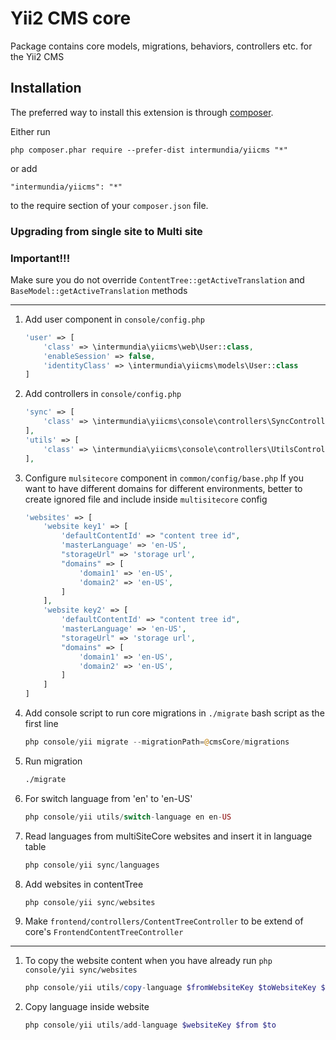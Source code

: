 Yii2 CMS core
============
Package contains core models, migrations, behaviors, controllers etc. for the Yii2 CMS

Installation
------------

The preferred way to install this extension is through [composer](http://getcomposer.org/download/).

Either run

```
php composer.phar require --prefer-dist intermundia/yiicms "*"
```

or add

```
"intermundia/yiicms": "*"
```

to the require section of your `composer.json` file.


### Upgrading from single site to Multi site

### Important!!! 

Make sure you do not override `ContentTree::getActiveTranslation` and `BaseModel::getActiveTranslation` methods 

---------------

 1. Add user component in `console/config.php`
    ```php
    'user' => [
        'class' => \intermundia\yiicms\web\User::class,
        'enableSession' => false,
        'identityClass' => \intermundia\yiicms\models\User::class
    ]
    ```

 1. Add controllers in `console/config.php`
    ```php
    'sync' => [
        'class' => \intermundia\yiicms\console\controllers\SyncController::class,
    ],
    'utils' => [
        'class' => \intermundia\yiicms\console\controllers\UtilsController::class,
    ],
    ```
    
 3. Configure `mulsitecore` component in `common/config/base.php`
    If you want to have different domains for different environments, better to create ignored file
    and include inside `multisitecore` config
    ```php
    'websites' => [
        'website key1' => [
            'defaultContentId' => "content tree id",
            'masterLanguage' => 'en-US',
            "storageUrl" => 'storage url',
            "domains" => [
                'domain1' => 'en-US',
                'domain2' => 'en-US',
            ]
        ],
        'website key2' => [
            'defaultContentId' => "content tree id",
            'masterLanguage' => 'en-US',
            "storageUrl" => 'storage url',
            "domains" => [
                'domain1' => 'en-US',
                'domain2' => 'en-US',
            ]
        ]
    ]
    ```

 1. Add console script to run core migrations in `./migrate` bash script as the first line

    ```php
    php console/yii migrate --migrationPath=@cmsCore/migrations
    ``` 
 
 1. Run migration
    ```bash 
    ./migrate
    ```    
 1. For switch language from 'en' to 'en-US' 
    ```php 
    php console/yii utils/switch-language en en-US
    ```    
     
 1. Read languages from multiSiteCore websites and insert it in language table
    ```php 
    php console/yii sync/languages 
    ```   
 1. Add websites in contentTree
    ```php 
    php console/yii sync/websites 
    ```      
 1. Make `frontend/controllers/ContentTreeController` to be extend of core's `FrontendContentTreeController`

______________________
    
     
1. To copy the website content when you have already run `php console/yii sync/websites `
    ```php 
    php console/yii utils/copy-language $fromWebsiteKey $toWebsiteKey $from $to
    ```                  
     
 1. Copy language inside website
    ```php 
    php console/yii utils/add-language $websiteKey $from $to
    ```                  
